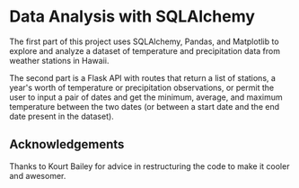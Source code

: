 # Data Analysis with SQLAlchemy

The first part of this project uses SQLAlchemy, Pandas, and Matplotlib to explore and analyze a dataset of temperature and precipitation data from weather stations in Hawaii.

The second part is a Flask API with routes that return a list of stations, a year's worth of temperature or precipitation observations, or permit the user to input a pair of dates and get the minimum, average, and maximum temperature between the two dates (or between a start date and the end date present in the dataset).

## Acknowledgements

Thanks to Kourt Bailey for advice in restructuring the code to make it cooler and awesomer.

